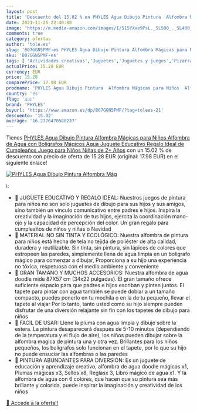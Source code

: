 ```yaml
---
layout: post
title: 'Descuento del 15.02 % en PHYLES Agua Dibujo Pintura  Alfombra Mág'
date: 2021-11-26 22:40:08
image: 'https://m.media-amazon.com/images/I/515YXxe9PsL._SL500_._SL400_.jpg'
comments: true
category: ofertas
author: 'tole.es'
slug: 'B07GGN5PMF-es PHYLES Agua Dibujo Pintura Alfombra Mágicas para Niños...'
sku: 'B07GGN5PMF-es'
tags: [ 'Actividades creativas','Juguetes','Juguetes y juegos','Pizarras mágicas para niños','Pizarras para niños','bolígrafos','phyles', ]
actualPrice: 15.28 EUR
currency: EUR
price: 15.28
comparePrice: 17.98 EUR
prodname: 'PHYLES Agua Dibujo Pintura  Alfombra Mágicas para Niños  Alfombra de Agua con Bolígrafos Mágicos  Agua Juguete Educativo Regalo Ideal de Cumpleaños Juego para Niños Niñas de 2+ Años'
country: 'es'
flag: '🇪🇸'
brand: 'PHYLES'
buyurl: 'https://www.amazon.es/dp/B07GGN5PMF/?tag=tolees-21'
descuento: '15.02'
average: '16.2776470588237'
---
```


Tienes [PHYLES Agua Dibujo Pintura  Alfombra Mágicas para Niños  Alfombra de Agua con Bolígrafos Mágicos  Agua Juguete Educativo Regalo Ideal de Cumpleaños Juego para Niños Niñas de 2+ Años](https://www.amazon.es/dp/B07GGN5PMF/?tag=tolees-21) con un 15.02 % de descuento con precio de oferta de 15.28 EUR (original: 17.98 EUR) en el siguiente enlace!

[![PHYLES Agua Dibujo Pintura  Alfombra Mág](https://m.media-amazon.com/images/I/515YXxe9PsL._SL500_._SL400_.jpg)](https://www.amazon.es/dp/B07GGN5PMF/?tag=tolees-21)

ℹ️:

- 🍋 JUGUETE EDUCATIVO Y REGALO IDEAL: Nuestros juegos de pintura para niños no son solo juguetes de dibujo para sus hijos y sus amigos, sino también un vínculo comunicativo entre padres e hijos. Inspira la creatividad y la imaginación de tus hijos, ejercita la coordinación mano-ojo y la capacidad de percepción del color. Un gran regalo para cumpleaños de niños y niñas o Navidad
- 🍋 MATERIAL NO SIN TINTA Y ECOLÓGICO: Nuestra alfombra de pintura para niños está hecha de tela no tejida de poliéster de alta calidad, duradera y reutilizable. Sin tinta, sin pintura, sin lápices de colores que estropeen las paredes, simplemente llena de agua limpia en un bolígrafo mágico para comenzar a dibujar, Proporciona a su hijo una experiencia no tóxica, respetuosa con el medio ambiente y conveniente
- 🍋 GRAN TAMANO Y MUCHOS ACCESORIOS: Nuestra alfombra de agua doodle mide 87X57 cm (34x22 pulgadas). El gran tamaño ofrece suficiente espacio para que padres e hijos escriban y pinten juntos. El tapete para pintar con agua también se puede doblar a un tamaño compacto, puedes ponerlo en tu mochila o en la de tu pequeño, llevar el tapete al viajar Por lo tanto, tanto usted como su hijo siempre pueden disfrutar de una diversión relajante sin fin con los tapetes de dibujo para niños
- 🍋 FACIL DE USAR: Llene la pluma con agua limpia y dibuje sobre la estera. La pintura desaparecerá después de 5-10 minutos (dependiendo de la temperatura y el flujo de aire), los niños pueden dibujar sobre la alfombra magica de pintura una y otra vez. Brillantes para los niños pequeños, los bolígrafos solo funcionan en el tapete, por lo que su hijo no puede ensuciar las alfombras o las paredes
- 🍋 PINTURA ABUNDANTES PARA DIVERSIÓN: Es un juguete de educación y aprendizaje creativo, alfombra de agua doodle mágicas x1, Plumas mágicas x3, Sellos x8, Reglasx 3, Libro mágico de agua x1. Y la alfombra de agua con 6 colores, que hacen que su pintura sea más brillante y colorida, puede inspirar la imaginación y creatividad de los niños

[🛒 Accede a la oferta!!](https://www.amazon.es/dp/B07GGN5PMF/?tag=tolees-21)
